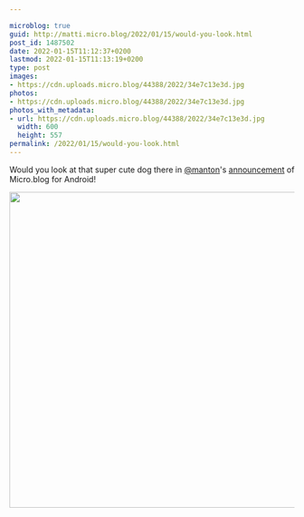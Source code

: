 ```yaml
---

microblog: true
guid: http://matti.micro.blog/2022/01/15/would-you-look.html
post_id: 1487502
date: 2022-01-15T11:12:37+0200
lastmod: 2022-01-15T11:13:19+0200
type: post
images:
- https://cdn.uploads.micro.blog/44388/2022/34e7c13e3d.jpg
photos:
- https://cdn.uploads.micro.blog/44388/2022/34e7c13e3d.jpg
photos_with_metadata:
- url: https://cdn.uploads.micro.blog/44388/2022/34e7c13e3d.jpg
  width: 600
  height: 557
permalink: /2022/01/15/would-you-look.html
---
```

Would you look at that super cute dog there in [@manton](https://micro.blog/manton)'s [announcement](https://www.manton.org/2022/01/14/123845.html) of Micro.blog for Android!

<img src="/media/uploads/2022/34e7c13e3d.jpg" width="600" height="557" alt="" />
